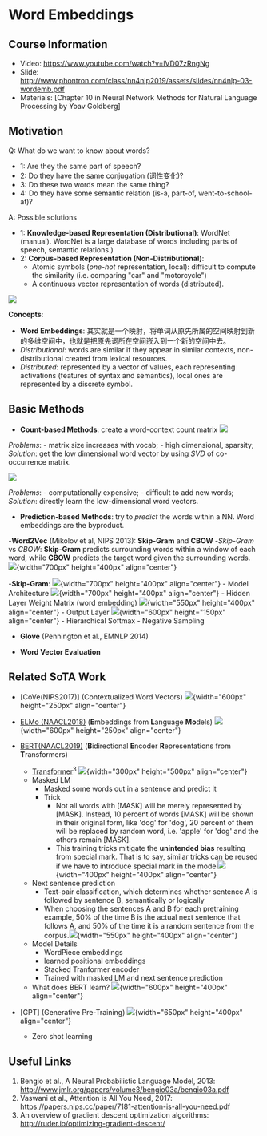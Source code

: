 # Word Embeddings
## Course Information
- Video: https://www.youtube.com/watch?v=lVD07zRngNg
- Slide: http://www.phontron.com/class/nn4nlp2019/assets/slides/nn4nlp-03-wordemb.pdf
- Materials: [Chapter 10 in Neural Network Methods for Natural Language Processing by Yoav Goldberg]

## Motivation
Q: What do we want to know about words?

- 1: Are they the same part of speech? 
- 2: Do they have the same conjugation (词性变化)?
- 3: Do these two words mean the same thing?
- 4: Do they have some semantic relation (is-a, part-of, went-to-school-at)?

A:  Possible solutions

- 1: **Knowledge-based Representation (Distributional)**: WordNet (manual). WordNet is a large database of words including parts of speech, semantic relations.)
- 2: **Corpus-based Representation (Non-Distributional)**: 
    - Atomic symbols (*one-hot* representation, local): difficult to compute the similarity (i.e. comparing "car" and "motorcycle")
    - A continuous vector representation of words (distributed).

![](./female_king.png) 

**Concepts**:
- **Word Embeddings**: 其实就是一个映射，将单词从原先所属的空间映射到新的多维空间中，也就是把原先词所在空间嵌入到一个新的空间中去。
- *Distributional*: words are similar if they appear in similar contexts, non-distributional created from lexical resources.
- *Distributed*: represented by a vector of values, each representing activations (features of syntax and semantics), local ones are represented by a discrete symbol.

## Basic Methods
- **Count-based Methods**: create a word-context count matrix
![](./count_based1.png) 

*Problems*:
	- matrix size increases with vocab;
	- high dimensional, sparsity;
*Solution*: get the low dimensional word vector by using *SVD* of co-occurrence matrix.

![](./count_based2.png) 

*Problems*:
	- computationally expensive;
	- difficult to add new words;
*Solution*: directly learn the low-dimensional word vectors.

- **Prediction-based Methods**: try to *predict* the words within a NN. Word embeddings are the byproduct.

-**Word2Vec** (Mikolov et al, NIPS 2013): **Skip-Gram** and **CBOW**
	-*Skip-Gram* vs *CBOW*: **Skip-Gram** predicts surrounding words within a window of each word, while **CBOW** predicts the target word given the surrounding words.
![](./word2vec.jpg){width="700px" height="400px" align="center"}
	
-**Skip-Gram**:
![](./running_example.jpg){width="700px" height="400px" align="center"}
	- Model Architecture
	![](./arch.jpg){width="700px" height="400px" align="center"}
	- Hidden Layer Weight Matrix (word embedding)
	![](./hidden_layer.jpg){width="550px" height="400px" align="center"}
	- Output Layer
	![](./output_layer.jpg){width="600px" height="150px" align="center"}
	- Hierarchical Softmax
	- Negative Sampling


- **Glove** (Pennington et al., EMNLP 2014)


- **Word  Vector Evaluation**




## Related SoTA Work
- [CoVe(NIPS2017)] (Contextualized Word Vectors)
![](./CoVe.png){width="600px" height="250px" align="center"}

- [ELMo (NAACL2018)](https://aclweb.org/anthology/N18-1202) (**E**mbeddings from **L**anguage **Mo**dels)
![](./elmo.png){width="600px" height="250px" align="center"}
        
- [BERT(NAACL2019)](https://arxiv.org/pdf/1810.04805.pdf) (**B**idirectional **E**ncoder **R**epresentations from **T**ransformers)
    - [Transformer](https://papers.nips.cc/paper/7181-attention-is-all-you-need.pdf)<sup>3</sup>
    ![](./transformer.png){width="300px" height="500px" align="center"}
    - Masked LM
        - Masked some words out in a sentence and predict it
        - Trick
            - Not all words with [MASK] will be merely represented by [MASK]. Instead, 10 percent of words [MASK] will be shown in their original form, like 'dog' for 'dog', 20 percent of them will be replaced by random word, i.e. 'apple' for 'dog' and the others remain [MASK]. 
            - This training tricks mitigate the **unintended bias** resulting from special mark. That is to say, similar tricks can be reused if we have to introduce special mark in the model![](./bert1.png){width="400px" height="400px" align="center"}
    - Next sentence prediction
        - Text-pair classification, which determines whether sentence A is followed by sentence B, semantically or logically
        - When choosing the sentences A and B for each pretraining example, 50% of the time B is the actual next sentence that follows A, and 50% of the time it is a random sentence from the corpus.![](./bert2.png){width="550px" height="400px" align="center"}
    - Model Details
        - WordPiece embeddings
        - learned positional embeddings
        - Stacked Tranformer encoder
        - Trained with masked LM and next sentence prediction
    - What does BERT learn?
     ![](./learn.png){width="600px" height="400px" align="center"}
        
 - [GPT] (Generative Pre-Training)
 ![](./GPT.png){width="650px" height="400px" align="center"}
     - Zero shot learning


## Useful Links
1. Bengio et al., A Neural Probabilistic Language Model, 2013: http://www.jmlr.org/papers/volume3/bengio03a/bengio03a.pdf
2. Vaswani et al., Attention is All You Need, 2017: https://papers.nips.cc/paper/7181-attention-is-all-you-need.pdf
3. An overview of gradient descent optimization algorithms: http://ruder.io/optimizing-gradient-descent/
